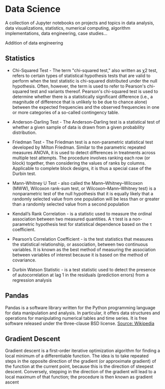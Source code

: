 # Data Science

A collection of Jupyter notebooks on projects and topics in data analysis, data visualizations, statistics, numerical computing, algorithm implementations, data engineering, case studies...


Addition of data engineering

Statistics
--

* Chi-Squared Test - The term "chi-squared test," also written as χ2 test, refers to certain types of statistical hypothesis tests that are valid to perform when the test statistic is chi-squared distributed under the null hypothesis. Often, however, the term is used to refer to Pearson's chi-squared test and variants thereof. Pearson's chi-squared test is used to determine whether there is a statistically significant difference (i.e., a magnitude of difference that is unlikely to be due to chance alone) between the expected frequencies and the observed frequencies in one or more categories of a so-called contingency table.

* Anderson-Darling Test - The Anderson–Darling test is a statistical test of whether a given sample of data is drawn from a given probability distribution.

* Friedman Test - The Friedman test is a non-parametric statistical test developed by Milton Friedman. Similar to the parametric repeated measures ANOVA, it is used to detect differences in treatments across multiple test attempts. The procedure involves ranking each row (or block) together, then considering the values of ranks by columns. Applicable to complete block designs, it is thus a special case of the Durbin test.

* Mann-Whitney U Test - also called the Mann–Whitney–Wilcoxon (MWW), Wilcoxon rank-sum test, or Wilcoxon–Mann–Whitney test) is a nonparametric test of the null hypothesis that it is equally likely that a randomly selected value from one population will be less than or greater than a randomly selected value from a second population

* Kendall’s Rank Correlation - is a statistic used to measure the ordinal association between two measured quantities. A τ test is a non-parametric hypothesis test for statistical dependence based on the τ coefficient.

* Pearson’s Correlation Coefficient - is the test statistics that measures the statistical relationship, or association, between two continuous variables. It is known as the best method of measuring the association between variables of interest because it is based on the method of covariance.

* Durbin Watson Statistic - is a test statistic used to detect the presence of autocorrelation at lag 1 in the residuals (prediction errors) from a regression analysis

Pandas
-- 
Pandas is a software library written for the Python programming language for data manipulation and analysis. In particular, it offers data structures and operations for manipulating numerical tables and time series. It is free software released under the three-clause BSD license.  [Source: Wikipedia](https://en.wikipedia.org/wiki/Pandas_(software))

Gradient Descent
--
Gradient descent is a first-order iterative optimization algorithm for finding a local minimum of a differentiable function. The idea is to take repeated steps in the opposite direction of the gradient (or approximate gradient) of the function at the current point, because this is the direction of steepest descent. Conversely, stepping in the direction of the gradient will lead to a local maximum of that function; the procedure is then known as gradient ascent
